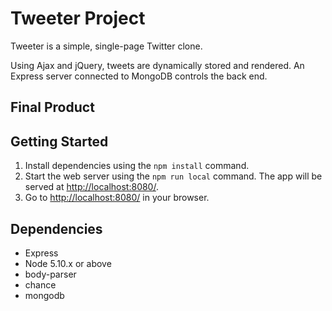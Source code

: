 # Tweeter Project

Tweeter is a simple, single-page Twitter clone.

Using Ajax and jQuery, tweets are dynamically stored and rendered. An Express server connected to MongoDB controls the back end.

## Final Product


## Getting Started

1. Install dependencies using the `npm install` command.
2. Start the web server using the `npm run local` command. The app will be served at <http://localhost:8080/>.
3. Go to <http://localhost:8080/> in your browser.

## Dependencies

- Express
- Node 5.10.x or above
- body-parser
- chance
- mongodb